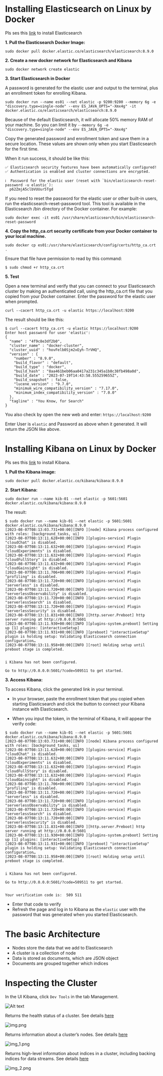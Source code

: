 # Installing Elasticsearch on Linux by Docker

Pls ses this [link](https://www.elastic.co/guide/en/elasticsearch/reference/current/docker.html) to install Elasticsearch

**1. Pull the Elasticsearch Docker Image:** 
```
sudo docker pull docker.elastic.co/elasticsearch/elasticsearch:8.9.0
```  

**2. Create a new docker network for Elasticsearch and Kibana**   
```
sudo docker network create elastic
```


**3. Start Elasticsearch in Docker**  

A password is generated for the elastic user and output to the terminal, plus an enrollment token for enrolling Kibana.

```
sudo docker run --name es01 --net elastic -p 9200:9200 --memory 6g -e "discovery.type=single-node" --env ES_JAVA_OPTS="-Xmx4g" -it docker.elastic.co/elasticsearch/elasticsearch:8.9.0
```

Because of the default Elasticsearch, it will allocate 50% memory RAM of your machine. So you can limit it by `--memory 6g -e "discovery.type=single-node" --env ES_JAVA_OPTS="-Xmx4g"`  

Copy the generated password and enrollment token and save them in a secure location. These values are shown only when you start Elasticsearch for the first time.  

When it run success, it should be like this:

```
✅ Elasticsearch security features have been automatically configured!
✅ Authentication is enabled and cluster connections are encrypted.

ℹ️  Password for the elastic user (reset with `bin/elasticsearch-reset-password -u elastic`):
  p62ZmjA5clbVUUur5Tgd
```  

If you need to reset the password for the elastic user or other built-in users, run the elasticsearch-reset-password tool. This tool is available in the Elasticsearch /bin directory of the Docker container. For example:  

```
sudo docker exec -it es01 /usr/share/elasticsearch/bin/elasticsearch-reset-password
```  

**4. Copy the http_ca.crt security certificate from your Docker container to your local machine.**

```
sudo docker cp es01:/usr/share/elasticsearch/config/certs/http_ca.crt .
```  
Ensure that file have permission to read by this command:  

```
$ sudo chmod +r http_ca.crt 
```

**5. Test**  

Open a new terminal and verify that you can connect to your Elasticsearch cluster by making an authenticated call, using the http_ca.crt file that you copied from your Docker container. Enter the password for the elastic user when prompted.

```
curl --cacert http_ca.crt -u elastic https://localhost:9200
```

The result should be like this:

```
$ curl --cacert http_ca.crt -u elastic https://localhost:9200
Enter host password for user 'elastic':
{
  "name" : "4f9c8e3df2b0",
  "cluster_name" : "docker-cluster",
  "cluster_uuid" : "hovFelb0Sjm2xEyh-TrVHQ",
  "version" : {
    "number" : "8.9.0",
    "build_flavor" : "default",
    "build_type" : "docker",
    "build_hash" : "8aa461beb06aa0417a231c345a1b8c38fb498a0d",
    "build_date" : "2023-07-19T14:43:58.555259655Z",
    "build_snapshot" : false,
    "lucene_version" : "9.7.0",
    "minimum_wire_compatibility_version" : "7.17.0",
    "minimum_index_compatibility_version" : "7.0.0"
  },
  "tagline" : "You Know, for Search"
}
```

You also check by open the new web and enter: `https://localhost:9200`  

Enter User is `elastic` and Password as above when it generated. It will return the JSON like above.

# Installing Kibana on Linux by Docker

Pls ses this [link](https://www.elastic.co/guide/en/kibana/current/docker.html) to install Kibana.  

**1. Pull the Kibana image:**  

```
sudo docker pull docker.elastic.co/kibana/kibana:8.9.0
```

**2. Start Kibana:**

```
sudo docker run --name kib-01 --net elastic -p 5601:5601 docker.elastic.co/kibana/kibana:8.9.0
```

The result:

```
$ sudo docker run --name kib-01 --net elastic -p 5601:5601 docker.elastic.co/kibana/kibana:8.9.0
[2023-08-07T08:13:03.731+00:00][INFO ][node] Kibana process configured with roles: [background_tasks, ui]
[2023-08-07T08:13:11.628+00:00][INFO ][plugins-service] Plugin "cloudChat" is disabled.
[2023-08-07T08:13:11.632+00:00][INFO ][plugins-service] Plugin "cloudExperiments" is disabled.
[2023-08-07T08:13:11.632+00:00][INFO ][plugins-service] Plugin "cloudFullStory" is disabled.
[2023-08-07T08:13:11.632+00:00][INFO ][plugins-service] Plugin "cloudGainsight" is disabled.
[2023-08-07T08:13:11.706+00:00][INFO ][plugins-service] Plugin "profiling" is disabled.
[2023-08-07T08:13:11.720+00:00][INFO ][plugins-service] Plugin "serverless" is disabled.
[2023-08-07T08:13:11.720+00:00][INFO ][plugins-service] Plugin "serverlessObservability" is disabled.
[2023-08-07T08:13:11.720+00:00][INFO ][plugins-service] Plugin "serverlessSearch" is disabled.
[2023-08-07T08:13:11.720+00:00][INFO ][plugins-service] Plugin "serverlessSecurity" is disabled.
[2023-08-07T08:13:11.831+00:00][INFO ][http.server.Preboot] http server running at http://0.0.0.0:5601
[2023-08-07T08:13:11.930+00:00][INFO ][plugins-system.preboot] Setting up [1] plugins: [interactiveSetup]
[2023-08-07T08:13:11.931+00:00][INFO ][preboot] "interactiveSetup" plugin is holding setup: Validating Elasticsearch connection configuration…
[2023-08-07T08:13:11.958+00:00][INFO ][root] Holding setup until preboot stage is completed.


i Kibana has not been configured.

Go to http://0.0.0.0:5601/?code=509511 to get started.
```

**3. Access Kibana:**


To access Kibana, click the generated link in your terminal.

- In your browser, paste the enrollment token that you copied when starting Elasticsearch and click the button to connect your Kibana instance with Elasticsearch.  

- When you input the token, in the terminal of Kibana, it will appear the verify code:

```
$ sudo docker run --name kib-01 --net elastic -p 5601:5601 docker.elastic.co/kibana/kibana:8.9.0
[2023-08-07T08:13:03.731+00:00][INFO ][node] Kibana process configured with roles: [background_tasks, ui]
[2023-08-07T08:13:11.628+00:00][INFO ][plugins-service] Plugin "cloudChat" is disabled.
[2023-08-07T08:13:11.632+00:00][INFO ][plugins-service] Plugin "cloudExperiments" is disabled.
[2023-08-07T08:13:11.632+00:00][INFO ][plugins-service] Plugin "cloudFullStory" is disabled.
[2023-08-07T08:13:11.632+00:00][INFO ][plugins-service] Plugin "cloudGainsight" is disabled.
[2023-08-07T08:13:11.706+00:00][INFO ][plugins-service] Plugin "profiling" is disabled.
[2023-08-07T08:13:11.720+00:00][INFO ][plugins-service] Plugin "serverless" is disabled.
[2023-08-07T08:13:11.720+00:00][INFO ][plugins-service] Plugin "serverlessObservability" is disabled.
[2023-08-07T08:13:11.720+00:00][INFO ][plugins-service] Plugin "serverlessSearch" is disabled.
[2023-08-07T08:13:11.720+00:00][INFO ][plugins-service] Plugin "serverlessSecurity" is disabled.
[2023-08-07T08:13:11.831+00:00][INFO ][http.server.Preboot] http server running at http://0.0.0.0:5601
[2023-08-07T08:13:11.930+00:00][INFO ][plugins-system.preboot] Setting up [1] plugins: [interactiveSetup]
[2023-08-07T08:13:11.931+00:00][INFO ][preboot] "interactiveSetup" plugin is holding setup: Validating Elasticsearch connection configuration…
[2023-08-07T08:13:11.958+00:00][INFO ][root] Holding setup until preboot stage is completed.


i Kibana has not been configured.

Go to http://0.0.0.0:5601/?code=509511 to get started.


Your verification code is:  509 511
```

- Enter that code to verify
- Refresh the page and log in to Kibana as the `elastic` user with the password that was generated when you started Elasticsearch.    

# The basic Architecture

- Nodes store the data that we add to Elasticsearch
- A cluster is a collection of node
- Data is stored as documents, which are JSON object
- Documents are grouped together which indices

# Inspecting the Cluster

In the UI Kibana, click `Dev Tools` in the tab Management.  

![Alt text](imgs/image.png)  

Returns the health status of a cluster. See details [here](https://www.elastic.co/guide/en/elasticsearch/reference/current/cluster-health.html)

![img.png](imgs%2Fimg.png)

Returns information about a cluster’s nodes. See details [here](https://www.elastic.co/guide/en/elasticsearch/reference/current/cat-nodes.html)

![img_1.png](imgs%2Fimg_1.png)  

Returns high-level information about indices in a cluster, including backing indices for data streams. See details [here](https://www.elastic.co/guide/en/elasticsearch/reference/current/cat-indices.html)

![img_2.png](imgs%2Fimg_2.png)  



